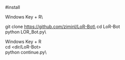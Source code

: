 #install

Windows Key + R\



git clone https://github.com/ziminl/LoR-Bot\
cd LoR-Bot\
python LOR_Bot.py\



Windows Key + R\
cd <dir/LoR-Bot>\
python continue.py\
